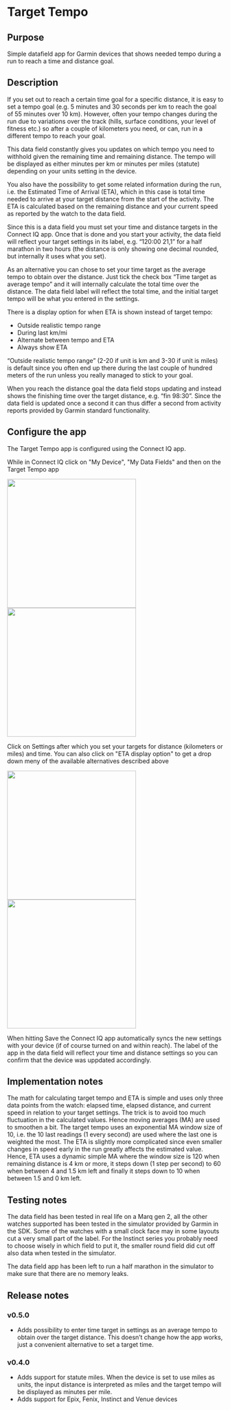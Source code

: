# Target Tempo
## Purpose
Simple datafield app for Garmin devices that shows needed tempo during a run to reach a time and distance goal.
## Description
If you set out to reach a certain time goal for a specific distance, it is easy to set a tempo goal (e.g. 5 minutes and 30 seconds per km to reach the goal of 55 minutes over 10 km). However, often your tempo changes during the run due to variations over the track (hills, surface conditions, your level of fitness etc.) so after a couple of kilometers you need, or can, run in a different tempo to reach your goal.

This data field constantly gives you updates on which tempo you need to withhold given the remaining time and remaining distance. The tempo will be displayed as either minutes per km or minutes per miles (statute) depending on your units setting in the device.

You also have the possibility to get some related information during the run, i.e. the Estimated Time of Arrival (ETA), which in this case is total time needed to arrive at your target distance from the start of the activity. The ETA is calculated based on the remaining distance and your current speed as reported by the watch to the data field.

Since this is a data field you must set your time and distance targets in the Connect IQ app. Once that is done and you start your activity, the data field will reflect your target settings in its label, e.g. “120:00 21,1” for a half marathon in two hours (the distance is only showing one decimal rounded, but internally it uses what you set).

As an alternative you can chose to set your time target as the average tempo to obtain over the distance. Just tick the check box “Time target as average tempo” and it will internally calculate the total time over the distance. The data field label will reflect the total time, and the initial target tempo will be what you entered in the settings.

There is a display option for when ETA is shown instead of target tempo:
- Outside realistic tempo range
- During last km/mi
- Alternate between tempo and ETA
- Always show ETA

“Outside realistic tempo range” (2-20 if unit is km and 3-30 if unit is miles) is default since you often end up there during the last couple of hundred meters of the run unless you really managed to stick to your goal.

When you reach the distance goal the data field stops updating and instead shows the finishing time over the target distance, e.g. “fin 98:30”. Since the data field is updated once a second it can thus differ a second from activity reports provided by Garmin standard functionality.
## Configure the app
The Target Tempo app is configured using the Connect IQ app.

While in Connect IQ click on "My Device", "My Data Fields" and then on the Target Tempo app

<img src="images/Screenshot_20231208_094218_Connect_IQ.jpg" width="300"> <img src="images/Screenshot_20231208_094525_Connect_IQ.jpg" width="300">

Click on Settings after which you set your targets for distance (kilometers or miles) and time. You can also click on "ETA display option" to get a drop down meny of the available alternatives described above

<img src="images/Screenshot_20231208_094005_Connect_IQ.jpg" width="300"> <img src="images/Screenshot_20231208_094041_Connect_IQ.jpg" width="300">

When hitting Save the Connect IQ app automatically syncs the new settings with your device (if of course turned on and within reach). The label of the app in the data field will reflect your time and distance settings so you can confirm that the device was uppdated accordingly.

## Implementation notes
The math for calculating target tempo and ETA is simple and uses only three data points from the watch: elapsed time, elapsed distance, and current speed in relation to your target settings. The trick is to avoid too much fluctuation in the calculated values. Hence moving averages (MA) are used to smoothen a bit. The target tempo uses an exponential MA window size of 10, i.e. the 10 last readings (1 every second) are used where the last one is weighted the most. The ETA is slightly more complicated since even smaller changes in speed early in the run greatly affects the estimated value. Hence, ETA uses a dynamic simple MA where the window size is 120 when remaining distance is 4 km or more, it steps down (1 step per second) to 60 when between 4 and 1.5 km left and finally it steps down to 10 when between 1.5 and 0 km left.

## Testing notes
The data field has been tested in real life on a Marq gen 2, all the other watches supported has been tested in the simulator provided by Garmin in the SDK. Some of the watches with a small clock face may in some layouts cut a very small part of the label. For the Instinct series you probably need to choose wisely in which field to put it, the smaller round field did cut off also data when tested in the simulator. 

The data field app has been left to run a half marathon in the simulator to make sure that there are no memory leaks.
## Release notes
### v0.5.0
- Adds possibility to enter time target in settings as an average tempo to obtain over the target distance. This doesn’t change how the app works, just a convenient alternative to set a target time.
### v0.4.0
- Adds support for statute miles. When the device is set to use miles as units, the input distance is interpreted as miles and the target tempo will be displayed as minutes per mile.
- Adds support for Epix, Fenix, Instinct and Venue devices
